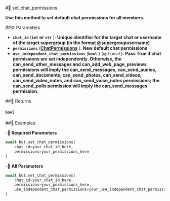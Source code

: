#🔧 set_chat_permissions

**Use this method to set default chat permissions for all members.**

##⚙️ Parameters

- **`chat_id`** (**`int` or `str`** ): **Unique identifier for the target chat or username of the target supergroup
(in the format @supergroupusername)**
- **`permissions`** (**[ChatPermissions](../types/ChatPermissions.md)** ): **New default chat permissions**
- **`use_independent_chat_permissions`** (**`bool`** ) (`optional`): **Pass True if chat permissions are set independently. Otherwise,
the can_send_other_messages and can_add_web_page_previews permissions will imply the can_send_messages,
can_send_audios, can_send_documents, can_send_photos, can_send_videos, can_send_video_notes, and
can_send_voice_notes permissions; the can_send_polls permission will imply the can_send_messages permission.**

##📲 Returns

#### `bool`

##📀 Examples

-🪫 **Required Parameters**

```python
await bot.set_chat_permissions(
    chat_id=your_chat_id_here,
    permissions=your_permissions_here
)
```

-🔋 **All Parameters**

```python
await bot.set_chat_permissions(
    chat_id=your_chat_id_here,
    permissions=your_permissions_here,
    use_independent_chat_permissions=your_use_independent_chat_permissions_here
)
```
